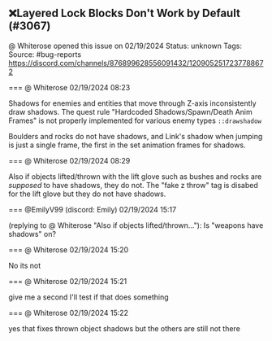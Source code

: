 ## ❌Layered Lock Blocks Don't Work by Default (#3067)
@ Whiterose opened this issue on 02/19/2024
Status: unknown
Tags: 
Source: #bug-reports https://discord.com/channels/876899628556091432/1209052517237788672


=== @ Whiterose 02/19/2024 08:23

Shadows for enemies and entities that move through Z-axis inconsistently draw shadows. The quest rule "Hardcoded Shadows/Spawn/Death Anim Frames" is not properly implemented for various enemy types `::drawshadow`

Boulders and rocks do not have shadows, and Link's shadow when jumping is just a single frame, the first in the set animation frames for shadows.

=== @ Whiterose 02/19/2024 08:29

Also if objects lifted/thrown with the lift glove such as bushes and rocks are *supposed* to have shadows, they do not. The "fake z throw" tag is disabed for the lift glove but they do not have shadows.

=== @EmilyV99 (discord: Emily) 02/19/2024 15:17

(replying to @ Whiterose "Also if objects lifted/thrown…"): Is "weapons have shadows" on?

=== @ Whiterose 02/19/2024 15:20

No its not

=== @ Whiterose 02/19/2024 15:21

give me a second I'll test if that does something

=== @ Whiterose 02/19/2024 15:22

yes that fixes thrown object shadows but the others are still not there
